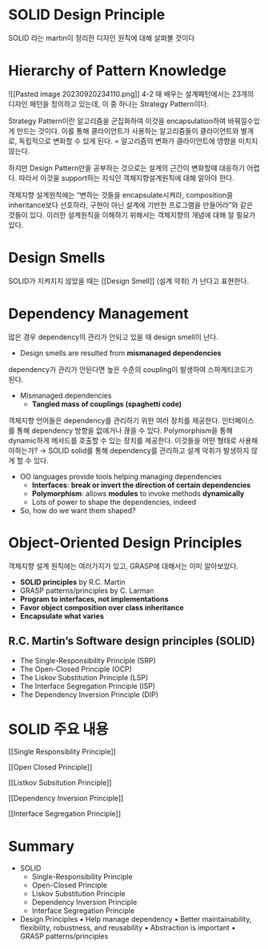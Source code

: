 # SOLID Design Principle

SOLID 라는 martin이 정리한 디자인 원칙에 대해 살펴볼 것이다

# Hierarchy of Pattern Knowledge

![[Pasted image 20230920234110.png]]
4-2 때 배우는 설계패턴에서는 23개의 디자인 패턴을 정의하고 있는데, 이 중 하나는 Strategy Pattern이다.

Strategy Pattern이란 알고리즘을 군집화하여 이것을 encapsulation하여 바꿔낄수있게 만드는 것이다. 이를 통해 클라이언트가 사용하는 알고리즘들이 클라이언트와 별개로, 독립적으로 변화할 수 있게 된다. = 알고리즘의 변화가 클라이언트에 영향을 미치지 않는다.

하지만 Design Pattern만을 공부하는 것으로는 설계의 근간이 변화할때 대응하기 어렵다. 따라서 이것을 support하는 지식인 객체지향설계원칙에 대해 알아야 한다.

객체지향 설계원칙에는 “변하는 것들을 encapsulate시켜라, composition을 inheritance보다 선호하라, 구현이 아닌 설계에 기반한 프로그램을 만들어라”와 같은 것들이 있다. 이러한 설계원칙을 이해하기 위해서는 객체지향의 개념에 대해 알 필요가 있다.

# Design Smells
SOLID가 지켜지지 않았을 때는 [[Design Smell]] (설계 악취) 가 난다고 표현한다.

# Dependency Management

많은 경우 dependency의 관리가 안되고 있을 때 design smell이 난다.

- Design smells are resulted from **mismanaged dependencies**

dependency가 관리가 안된다면 높은 수준의 coupling이 발생하여 스파게티코드가 된다.

- Mismanaged dependencies
    - **Tangled mass of couplings (spaghetti code)**

객체지향 언어들은 dependency를 관리하기 위한 여러 장치를 제공한다.
인터페이스를 통해 dependency 방향을 없애거나 끊을 수 있다.
Polymorphism을 통해 dynamic하게 메서드를 호출할 수 있는 장치를 제공한다.
이것들을 어떤 형태로 사용해야하는가? → SOLID
solid를 통해 dependency를 관리하고 설계 악취가 발생하지 않게 할 수 있다.

- OO languages provide tools helping managing dependencies
    - **Interfaces**: **break or invert the direction of certain dependencies**
    - **Polymorphism**: allows **modules** to invoke methods **dynamically**
    - Lots of power to shape the dependencies, indeed
- So, how do we want them shaped?

# Object-Oriented Design Principles

객체지향 설계 원칙에는 여러가지가 있고, GRASP에 대해서는 이미 알아보았다.

- **SOLID principles** by R.C. Martin
- GRASP patterns/principles by C. Larman
- **Program to interfaces, not implementations**
- **Favor object composition over class inheritance**
- **Encapsulate what varies**

## R.C. Martin’s Software design principles (SOLID)

- The Single-Responsibility Principle (SRP)
- The Open-Closed Principle (OCP)
- The Liskov Substitution Principle (LSP)
- The Interface Segregation Principle (ISP)
- The Dependency Inversion Principle (DIP)

# SOLID 주요 내용

[[Single Responsiblity Principle]]

[[Open Closed Principle]]

[[Listkov Subsitution Principle]]

[[Dependency Inversion Principle]]

[[Interface Segregation Principle]]

# Summary

- SOLID
    - Single-Responsibility Principle
    - Open-Closed Principle
    - Liskov Substitution Principle
    - Dependency Inversion Principle
    - Interface Segregation Principle
- Design Principles ▪ Help manage dependency ▪ Better maintainability, flexibility, robustness, and reusability ▪ Abstraction is important ▪ GRASP patterns/principles